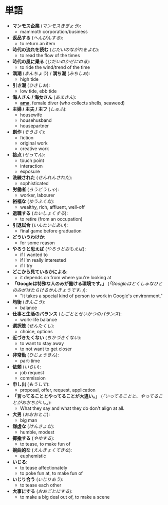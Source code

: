 # 単語

- **マンモス企業** (_マンモスきぎょう_):
    - mammoth corporation/business
- **返品する** (_へんぴんする_):
    - to return an item
- **時代の流れを読む** (_じだいのながれをよむ_):
    - to read the flow of the times
- **時代の風に乗る** (_じだいのかぜにのる_):
    - to ride the wind/trend of the time
- **満潮** (_まんちょう_) / **満ち潮** (_みちしお_):
    - high tide
- **引き潮** (_ひきしお_):
    - low tide, ebb tide
- **海人さん / 海女さん** (_あまさん_):
    - [**ama**](https://en.wikipedia.org/wiki/Ama_(diving)), female diver (who collects shells, seaweed)
- **主婦 / 主夫 / 主フ** (_しゅふ_):
    - housewife
    - househusband
    - housepartner
- **創作** (_そうさく_):
    - fiction
    - original work
    - creative work
- **接点** (_せってん_):
    - touch point
    - interaction
    - exposure
- **洗練された** (_せんれんされた_):
    - sophisticated
- **労働者** (_ろうどうしゃ_):
    - worker, labourer
- **裕福な** (_ゆうふくな_):
    - wealthy, rich, affluent, well-off
- **退職する** (_たいしょくする_):
    - to retire (from an occupation)
- **引退試合** (_いんたいじあい_):
    - final game before graduation
- **どういうわけか**:
    - for some reason
- **やろうと思えば** (_やろうとおもえば_):
    - if I wanted to
    - if I'm really interested
    - if I try
- **どこから見ているかによる**:
    - it depends on from where you're looking at
- **「Googleは特殊な人のみが働ける環境です。」** (_「Googleはとくしゅなひとのみがはたらけるかんきょうです。」_):
    - "It takes a special kind of person to work in Google's environment."
- **均衡** (_きんこう_):
    - balance
- **仕事と生活のバランス** (_しごととせいかつのバランス_):
    - work-life balance
- **選択肢** (_せんたくし_):
    - choice, options
- **近づきたくない** (_ちかづきくない_):
    - to want to stay away
    - to not want to get closer
- **非常勤** (_ひじょうきん_):
    - part-time
- **依頼** (_いらい_):
    - job request
    - commission
- **申し出** (_もうしで_):
    - proposal, offer, request, application
- **「言ってることとやってることが大違い。」** (_「いってることと、やってることがおおちがい。」_):
    - What they say and what they do don't align at all.
- **大男** (_おおおとこ_):
    - big man
- **謙虚な** (_けんきょな_):
    - humble, modest
- **揶揄する** (_やゆする_):
    - to tease, to make fun of
- **婉曲的な** (_えんきょくてきな_):
    - euphemistic
- **いじる**:
    - to tease affectionately
    - to poke fun at, to make fun of
- **いじり合う** (_いじりあう_):
    - to tease each other
- **大事にする** (_おおごとにする_):
    - to make a big deal out of, to make a scene
